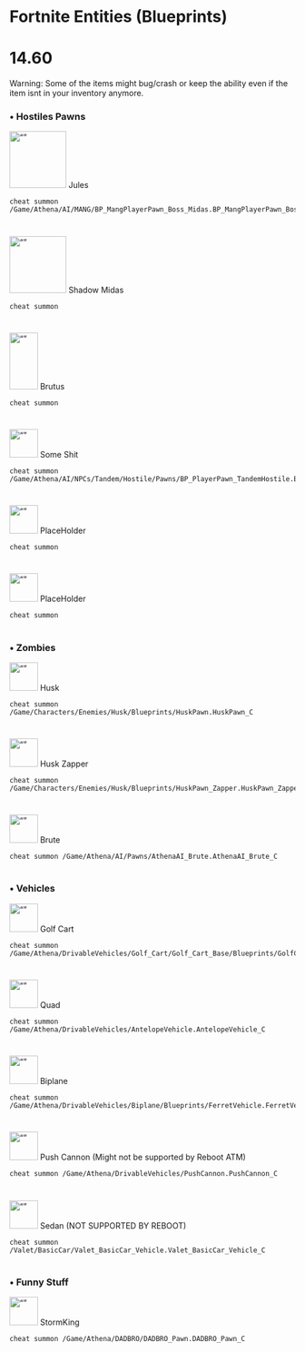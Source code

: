 # Fortnite Entities (Blueprints)

# 14.60
Warning: Some of the items might bug/crash or keep the ability even if the item isnt in your inventory anymore.
### • Hostiles Pawns

<img src="https://static.wikia.nocookie.net/fortnite/images/b/b7/Jules_%28Featured%29_-_Outfit_-_Fortnite.png" alt= “” width="100" height="100"> Jules

```
cheat summon /Game/Athena/AI/MANG/BP_MangPlayerPawn_Boss_Midas.BP_MangPlayerPawn_Boss_Midas_C
```

#
<img src="https://static.wikia.nocookie.net/fortnite/images/e/e6/Shadow_Midas_%28Featured%29_-_Outfit_-_Fortnite.png" alt= “” width="100" height="100"> Shadow Midas

```
cheat summon
```

#
<img src="https://static.wikia.nocookie.net/fortnite/images/5/5a/Brutus.png/revision/latest?cb=20200228114625&path-prefix=fr" alt= “” width="50" height="100"> Brutus

```
cheat summon 
```

#
<img src="" alt= “” width="50" height="50"> Some Shit

```
cheat summon /Game/Athena/AI/NPCs/Tandem/Hostile/Pawns/BP_PlayerPawn_TandemHostile.BP_PlayerPawn_TandemHostile_C
```

#
<img src="" alt= “” width="50" height="50"> PlaceHolder

```
cheat summon 
```

#
<img src="" alt= “” width="50" height="50"> PlaceHolder

```
cheat summon 
```
#
### • Zombies

<img src="" alt= “” width="50" height="50"> Husk

```
cheat summon /Game/Characters/Enemies/Husk/Blueprints/HuskPawn.HuskPawn_C
```
#

<img src="" alt= “” width="50" height="50"> Husk Zapper

```
cheat summon /Game/Characters/Enemies/Husk/Blueprints/HuskPawn_Zapper.HuskPawn_Zapper_C
```
#
<img src="" alt= “” width="50" height="50"> Brute

```
cheat summon /Game/Athena/AI/Pawns/AthenaAI_Brute.AthenaAI_Brute_C
```
#
### • Vehicles

<img src="" alt= “” width="50" height="50"> Golf Cart

```
cheat summon /Game/Athena/DrivableVehicles/Golf_Cart/Golf_Cart_Base/Blueprints/GolfCartVehicleSK.GolfCartVehicleSK_C
```

#
<img src="" alt= “” width="50" height="50"> Quad

```
cheat summon /Game/Athena/DrivableVehicles/AntelopeVehicle.AntelopeVehicle_C
```

#
<img src="" alt= “” width="50" height="50"> Biplane

```
cheat summon /Game/Athena/DrivableVehicles/Biplane/Blueprints/FerretVehicle.FerretVehicle_C
```
#
<img src="" alt= “” width="50" height="50"> Push Cannon (Might not be supported by Reboot ATM)

```
cheat summon /Game/Athena/DrivableVehicles/PushCannon.PushCannon_C
```

#
<img src="" alt= “” width="50" height="50"> Sedan (NOT SUPPORTED BY REBOOT)

```
cheat summon /Valet/BasicCar/Valet_BasicCar_Vehicle.Valet_BasicCar_Vehicle_C
```
#
### • Funny Stuff

<img src="" alt= “” width="50" height="50"> StormKing

```
cheat summon /Game/Athena/DADBRO/DADBRO_Pawn.DADBRO_Pawn_C
```
